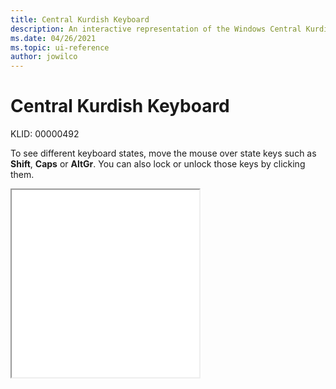 ```yaml
---
title: Central Kurdish Keyboard
description: An interactive representation of the Windows Central Kurdish keyboard. To see different keyboard states, click or move the mouse over the state keys.
ms.date: 04/26/2021
ms.topic: ui-reference
author: jowilco
---
```


# Central Kurdish Keyboard

KLID: 00000492

To see different keyboard states, move the mouse over state keys such as **Shift**, **Caps** or **AltGr**. You can also lock or unlock those keys by clicking them.

<iframe src="kbdkurd.html" height="300"></iframe>
